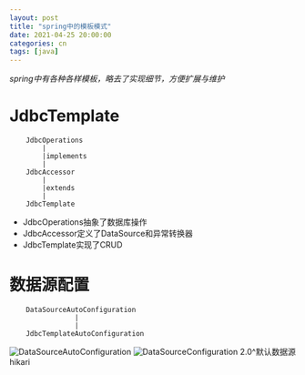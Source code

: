 ```yaml
---
layout: post
title: "spring中的模板模式"
date: 2021-04-25 20:00:00
categories: cn
tags: [java]
---
```


*spring中有各种各样模板，略去了实现细节，方便扩展与维护*
# JdbcTemplate
```
	JdbcOperations
		|
		|implements
		|
	JdbcAccessor
		|
		|extends
		|
	JdbcTemplate
```
* JdbcOperations抽象了数据库操作
* JdbcAccessor定义了DataSource和异常转换器
* JdbcTemplate实现了CRUD

# 数据源配置
```
	DataSourceAutoConfiguration
				|
				|
	JdbcTemplateAutoConfiguration
```
![DataSourceAutoConfiguration](https://homeless2010.github.io/picture/java/2021-04-25-spring%E4%B8%AD%E7%9A%84%E6%A8%A1%E6%9D%BF%E6%A8%A1%E5%BC%8F/20210426110129.png "DataSourceAutoConfiguration")
![DataSourceConfiguration](https://homeless2010.github.io/picture/java/2021-04-25-spring%E4%B8%AD%E7%9A%84%E6%A8%A1%E6%9D%BF%E6%A8%A1%E5%BC%8F/20210426110158.png "DataSourceConfiguration")
2.0^默认数据源hikari
